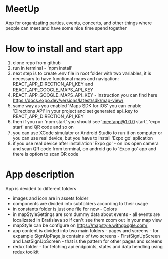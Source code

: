 # MeetUp

App for organizating parties, events, concerts, and other things where people can meet and have some nice time spend together

# How to install and start app

1. clone repo from github
2. run in terminal - 'npm install'
3. next step is to create .env file in root folder with two variables, it is necessary to have functional maps and navigation: REACT_APP_DIRECTION_API_KEY and REACT_APP_GOOGLE_MAPS_API_KEY
4. REACT_APP_GOOGLE_MAPS_API_KEY - instruction you can find here https://docs.expo.dev/versions/latest/sdk/map-view/
5. same way as you enabled 'Maps SDK for iOS' you can enable 'Directions API' in your project and set generated api_key to REACT_APP_DIRECTION_API_KEY
6. then if you run 'npm start' you should see 'meetapp@1.0.0 start', 'expo start' and QR code and so on
7. you can use XCode simulator or Android Studio to run it on computer or you can use real device, but you have to install 'Expo go' aplication
8. if you use real device after installation 'Expo go' - on ios open camera and scan QR code from terminal, on android go to 'Expo go' app and there is option to scan QR code

# App description

App is devided to different folders
- images and icon are in assets folder
- components are divided into subfolders according to their usage
- in constants folder is just one file for now - Colors
- in mapStyleSettings are som dummy data about events - all events are localizated in Bratislava so if can't see them zoom out in your map view 
- mapStyle can be configure on https://mapstyle.withgoogle.com/
- app content is divided into two main folders - pages and screens - for expample SignUpPage.js contains of two screens - FirstSignUpScreen and LastSignUpScreen - that is the pattern for other pages and screens
- redux folder - for fetching api endpoints, states and data hendling using redux toolkit
